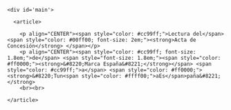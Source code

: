 <!DOCTYPE html>
<html lang="es">
  <head>
    <title> Pruebas </title>
    <meta charset="UTF-8">
    <style>

  body {
   font: 1em Helvetica;
   background: black;
  }

  #main {
   margin: 0px;
   padding: 0px;
   display: -webkit-flex;
   display:         flex;
   -webkit-flex-flow: row;
           flex-flow: row;
   }


   article {
<!-- PONER MARGEN auto PUES OTRO VALOR NO TIENE EFECTO EN LOS FLEX. USAR PADDING EN LUGAR DE MARGENES-->
    margin:auto;
    padding: 0 20px;
/*     border: 2px solid #cccc33; */
    border-radius: 7pt;
    font-size:1.3em;
    background: black;
    -webkit-flex: 1 1 100%;
            flex: 1 1 100%;
    -webkit-order: 2;
            order: 2;
  }

  /* Si la anchura del dispositivo es inferior a 4 pulgadas se aplicarán estos nuevos estilos*/
  @media all and (max-width: 3in) {

   #main, #page {
    -webkit-flex-flow: column;
            flex-flow: column;
   }

   article{
    /* Return them to document order */
    -webkit-order: 0;
            order: 0;
            margin: 0;
            padding:0 0.5em;
   }


<!--body {font-size:1em} -->
 </style>
  </head>

  <!-- ************* Inicio cuerpo *******************-->
  <body>

    <div id='main'>

      <article>

        <p align="CENTER"><span style="color: #cc99ff;">Lectura del</span> <span style="color: #00ff00; font-size: 2em;"><strong>Acta de Concesión</strong> </span></p>
        <p align="CENTER"><span style="color: #cc99ff; font-size: 1.8em;">de</span> <span style="font-size: 1.8em;"><span style="color: #ff0000;"><strong>&#8220;Marca España&#8221;</strong></span> <span style="color: #cc99ff;">a</span> <span style="color: #ff0000;"><strong>&#8220;Tun<span style="color: #ffff00;">aEs</span>paña&#8221;</strong>
        <br><br>

    </article>

 </div>

  </body>
</html>
